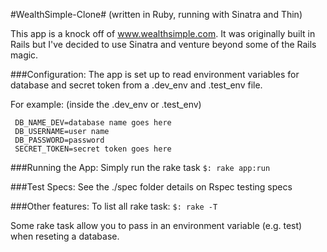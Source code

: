 #WealthSimple-Clone#
(written in Ruby, running with Sinatra and Thin)

This app is a knock off of www.wealthsimple.com. It was originally built in Rails but I've decided to use Sinatra and venture beyond some of the Rails magic.

###Configuration:
The app is set up to read environment variables for database and secret token from a .dev_env and .test_env file.

For example: (inside the .dev_env or .test_env)
```
 DB_NAME_DEV=database name goes here
 DB_USERNAME=user name
 DB_PASSWORD=password
 SECRET_TOKEN=secret token goes here
```

###Running the App:
Simply run the rake task `$: rake app:run`

###Test Specs:
See the ./spec folder details on Rspec testing specs

###Other features:
To list all rake task: `$: rake -T`

Some rake task allow you to pass in an environment variable (e.g. test) when reseting a database.


